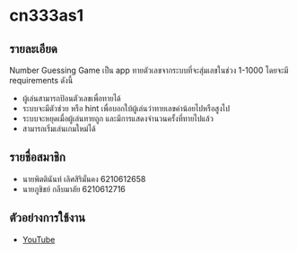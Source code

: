 # cn333as1

## รายละเอียด
Number Guessing Game เป็น app ทายตัวเลขจากระบบที่จะสุ่มเลขในช่วง 1-1000 โดยจะมี requirements ดังนี้
- ผู้เล่นสามารถป้อนตัวเลขเพื่อทายได้
- ระบบจะมีตัวช่วย หรือ hint เพื่อบอกใบ้ผู้เล่นว่าทายเลขค่าน้อยไปหรือสูงไป
- ระบบจะหยุดเมื่อผู้เล่นทายถูก และมีการแสดงจำนวนครั้งที่ทายไปแล้ว
- สามารถเริ่มเล่นเกมใหม่ได้

## รายชื่อสมาชิก
- นายพิตตินันท์ เลิศสิริมั่นคง 6210612658
- นายภูชิชย์ กลีบมาลัย 6210612716

## ตัวอย่างการใช้งาน
- [YouTube](https://www.youtube.com/watch?v=1n72mKpqmgg)
